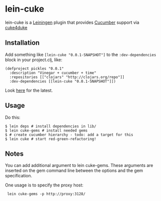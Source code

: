 # lein-cuke

lein-cuke is a [Leiningen](http://github.com/technomancy/leiningen) plugin that provides
[Cucumber](http://cukes.info) support via [cuke4duke](http://github.com/aslakhellesoy/cuke4duke)

## Installation

   Add something like `[lein-cuke "0.0.1-SNAPSHOT"]` to the `:dev-dependencies` block in your project.clj, like:

    (defproject pickles "0.0.1"
      :description "Vinegar + cucumber + time"
      :repositories [["clojars" "http://clojars.org/repo"]]
      :dev-dependencies [[lein-cuke "0.0.1-SNAPSHOT"]])


   Look [here](http://clojars.org/lein-cuke) for the latest.

## Usage

Do this:

    $ lein deps # install dependencies in lib/
    $ lein cuke-gems # install needed gems
    $ # create cucumber hierarchy - todo: add a target for this
    $ lein cuke # start red-green-refactoring!


## Notes

You can add additional argument to lein cuke-gems. These arguments are inserted on the gem command line between the options and the gem specification.

One usage is to specify the proxy host:

     lein cuke-gems -p http://proxy:3128/

